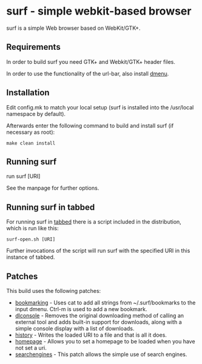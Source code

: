 # surf - simple webkit-based browser

surf is a simple Web browser based on WebKit/GTK+.

## Requirements

In order to build surf you need GTK+ and Webkit/GTK+ header files.

In order to use the functionality of the url-bar, also install [dmenu](http://tools.suckless.org/dmenu).

## Installation

Edit config.mk to match your local setup (surf is installed into
the /usr/local namespace by default).

Afterwards enter the following command to build and install surf (if
necessary as root):

    make clean install

## Running surf

run
	surf [URI]

See the manpage for further options.

## Running surf in tabbed

For running surf in [tabbed](http://tools.suckless.org/tabbed) there is a script included in the distribution,
which is run like this:

	surf-open.sh [URI]

Further invocations of the script will run surf with the specified URI in this
instance of tabbed.

## Patches

This build uses the following patches:

  * [bookmarking](https://surf.suckless.org/patches/bookmarking/) - Uses cat to add all strings from ~/.surf/bookmarks to the input dmenu. Ctrl-m is used to add a new bookmark.
  * [dlconsole](https://surf.suckless.org/patches/dlconsole/) - Removes the original downloading method of calling an external tool and adds built-in support for downloads, along with a simple console display with a list of downloads.
  * [history](https://surf.suckless.org/patches/history/) - Writes the loaded URI to a file and that is all it does.
  * [homepage](https://surf.suckless.org/patches/homepage/) - Allows you to set a homepage to be loaded when you have not set a uri.
  * [searchengines](https://surf.suckless.org/patches/searchengines/) - This patch allows the simple use of search engines.
